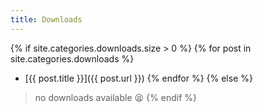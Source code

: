 ```yaml
---
title: Downloads
---
```


{% if site.categories.downloads.size > 0 %}
  {% for post in site.categories.downloads %}
  -  [{{ post.title }}]({{ post.url }})
  {% endfor %}
{% else %}
> no downloads available :tired_face:
{% endif %}
